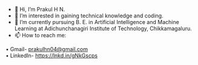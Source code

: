 - 👋 Hi, I’m Prakul H N.
- 👀 I’m interested in gaining technical knowledge and coding.
- 🌱 I’m currently pursuing B. E. in Artificial Intelligence and Machine Learning at Adichunchanagiri Institute of Technology, Chikkamagaluru.
- 📫 How to reach me:

• Gmail- prakulhn04@gmail.com  
• LinkedIn- https://lnkd.in/gNkGscps

<!---
prakulhn/prakulhn is a ✨ special ✨ repository because its `README.md` (this file) appears on your GitHub profile.
You can click the Preview link to take a look at your changes.
--->

